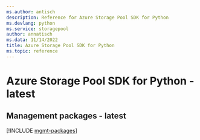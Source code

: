 ```yaml
---
ms.author: antisch
description: Reference for Azure Storage Pool SDK for Python
ms.devlang: python
ms.service: storagepool
author: annatisch
ms.data: 11/14/2022
title: Azure Storage Pool SDK for Python
ms.topic: reference
---
```

# Azure Storage Pool SDK for Python - latest

## Management packages - latest
[!INCLUDE [mgmt-packages](storage-pool-mgmt-index.md)]